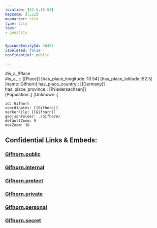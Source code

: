 ```yaml
---
location: [52.5,10.54] 
mapzoom: [7,12] 
mapmarker: city 
type: City
tags:
- geo/City


SpocWebEntityId: 30453
isDeleted: false
confidential: public

---
```

#is_a_/Place  
#is_a_ :: [[Place]] 
[has_place_longitude::10.54] 
[has_place_latitude::52.5] 
[name::Gifhorn] 
has_place_country:: [[Germany]]  
has_place_province:: [[Niedersachsen]]  
[Population::] 
[Unknown::] 


```leaflet
id: Gifhorn
coordinates: [[Gifhorn]] 
markerFile: [[Gifhorn]] 
geojsonFolder: ./Gifhorn/
defaultZoom: 9 
maxZoom: 18
```


## Confidential Links & Embeds: 

### [Gifhorn.public](/_public/\Earth\Continent\Europe\Europe~Central\Germany\Germany~West\Niedersachsen\counties~NiedersachsenGifhorn.public.md) 

### [Gifhorn.internal](/_internal/\Earth\Continent\Europe\Europe~Central\Germany\Germany~West\Niedersachsen\counties~NiedersachsenGifhorn.internal.md) 

### [Gifhorn.protect](/_protect/\Earth\Continent\Europe\Europe~Central\Germany\Germany~West\Niedersachsen\counties~NiedersachsenGifhorn.protect.md) 

### [Gifhorn.private](/_private/\Earth\Continent\Europe\Europe~Central\Germany\Germany~West\Niedersachsen\counties~NiedersachsenGifhorn.private.md) 

### [Gifhorn.personal](/_personal/\Earth\Continent\Europe\Europe~Central\Germany\Germany~West\Niedersachsen\counties~NiedersachsenGifhorn.personal.md) 

### [Gifhorn.secret](/_secret/\Earth\Continent\Europe\Europe~Central\Germany\Germany~West\Niedersachsen\counties~NiedersachsenGifhorn.secret.md)

